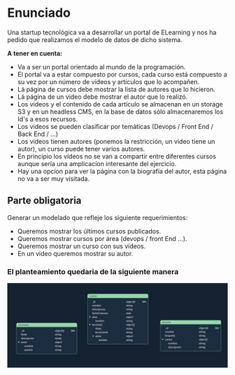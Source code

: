 # Enunciado

Una startup tecnológica va a desarrollar un portal de ELearning y nos ha pedido que realizamos el modelo de datos de dicho sistema.

**A tener en cuenta:**

- Va a ser un portal orientado al mundo de la programación.
- El portal va a estar compuesto por cursos, cada curso está compuesto a su vez por un número de videos y artículos que lo acompañen.
- Lá página de cursos debe mostrar la lista de autores que lo hicieron.
- Lá página de un video debe mostrar el autor que lo realizó.
- Los videos y el contenido de cada artículo se almacenan en un storage S3 y en un headless CMS, en la base de datos sólo almacenaremos los Id's a esos recursos.
- Los videos se pueden clasificar por temáticas (Devops / Front End / Back End / ...)
- Los videos tienen autores (ponemos la restricción, un video tiene un autor), un curso puede tener varios autores.
- En principio los vídeos no se van a compartir entre diferentes cursos aunque sería una amplicacíon interesante del ejercicio.
- Hay una opcíon para ver la página con la biografía del autor, esta página no va a ser muy visitada.

## Parte obligatoria
Generar un modelado que refleje los siguiente requerimientos:

- Queremos mostrar los últimos cursos publicados.
- Queremos mostrar cursos por área (devops / front End ...).
- Queremos mostrar un curso con sus videos.
- En un video queremos mostrar su autor.

### El planteamiento quedaria de la siguiente manera

![diagrama](diagramaBasicomodelado.png)